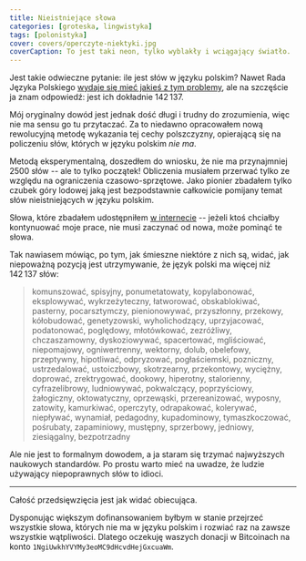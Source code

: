 ```yaml
---
title: Nieistniejące słowa
categories: [groteska, lingwistyka]
tags: [polonistyka]
cover: covers/operczyte-niektyki.jpg
coverCaption: To jest taki neon, tylko wyblakły i wciągający światło.
---
```


Jest takie odwieczne pytanie: ile jest słów w języku polskim? Nawet Rada Języka Polskiego [wydaje się mieć jakieś z tym problemy](http://www.rjp.pan.pl/index.php?option=com_content&view=article&id=1047:ile-jest-sow-w-jzyku-polskim&catid=44&Itemid=208), ale na szczęście ja znam odpowiedź: jest ich dokładnie 142&#8239;137. <!--more-->

Mój oryginalny dowód jest jednak dość długi i trudny do zrozumienia, więc nie ma sensu go tu przytaczać. Za to niedawno opracowałem nową rewolucyjną metodę wykazania tej cechy polszczyzny, opierającą się na policzeniu słów, których w języku polskim _nie ma_.

Metodą eksperymentalną, doszedłem do wniosku, że nie ma przynajmniej 2500 słów -- ale to tylko początek! Obliczenia musiałem przerwać tylko ze względu na ograniczenia czasowo-sprzętowe. Jako pionier zbadałem tylko czubek góry lodowej jaką jest bezpodstawnie całkowicie pomijany temat słów nieistniejących w języku polskim.

Słowa, które zbadałem udostępniłem [w internecie](https://pastebin.com/wiiWmvw7) -- jeżeli ktoś chciałby kontynuować moje prace, nie musi zaczynać od nowa, może pominąć te słowa.

Tak nawiasem mówiąc, po tym, jak śmieszne niektóre z nich są, widać, jak niepoważną pozycją jest utrzymywanie, że język polski ma więcej niż 142&#8239;137 słów:

> komunszować, spisyjny, ponumetatowaty, kopylabonować, eksplowywać, wykrzeżyteczny, łatworować, obskablokiwać, pasterny, pocarsztymczy, pienionowywać, przyszłonny, przekowy, kółobudować, genetyzowski, wyholichodzący, uprzyjacować, podatonować, poględowy, młotówkować, zezróżliwy, chczaszamowny, dyskoziowywać, spacertować, mgliściować, niepomajowy, ogniwertrenny, wektorny, dolub, obelefowy, przeptywny, hipotliwać, odpryzować, pogłaściemski, pozniczny, ustrzedalować, ustoiczbowy, skotrzearny, przekontowy, wyciężny, doprować, zrektrygować, dookowy, hiperotny, stalorienny, cyfrazelibrowy, ludniowywać, pokwalczący, poprzyściowy, żałogiczny, oktowatyczny, oprzewąski, przereanizować, wyposny, zatowity, kamurkiwać, operczyty, odrapakować, kolerywać, niepływać, wynamiał, pedagodny, kupadominowy, tymaszkoczować, pośrubaty, zapaminiowy, mustępny, sprzerbowy, jedniowy, ziesiągalny, bezpotrzadny

Ale nie jest to formalnym dowodem, a ja staram się trzymać najwyższych naukowych standardów. Po prostu warto mieć na uwadze, że ludzie używający niepoprawnych słów to idioci.

---

Całość przedsięwzięcia jest jak widać obiecująca.

Dysponując większym dofinansowaniem byłbym w stanie przejrzeć wszystkie słowa, których nie ma w języku polskim i rozwiać raz na zawsze wszystkie wątpliwości. Dlatego oczekuję waszych donacji w Bitcoinach na konto `1NgiUwkhYVYMy3eoMC9dHcvdHejGxcuaWm`.

